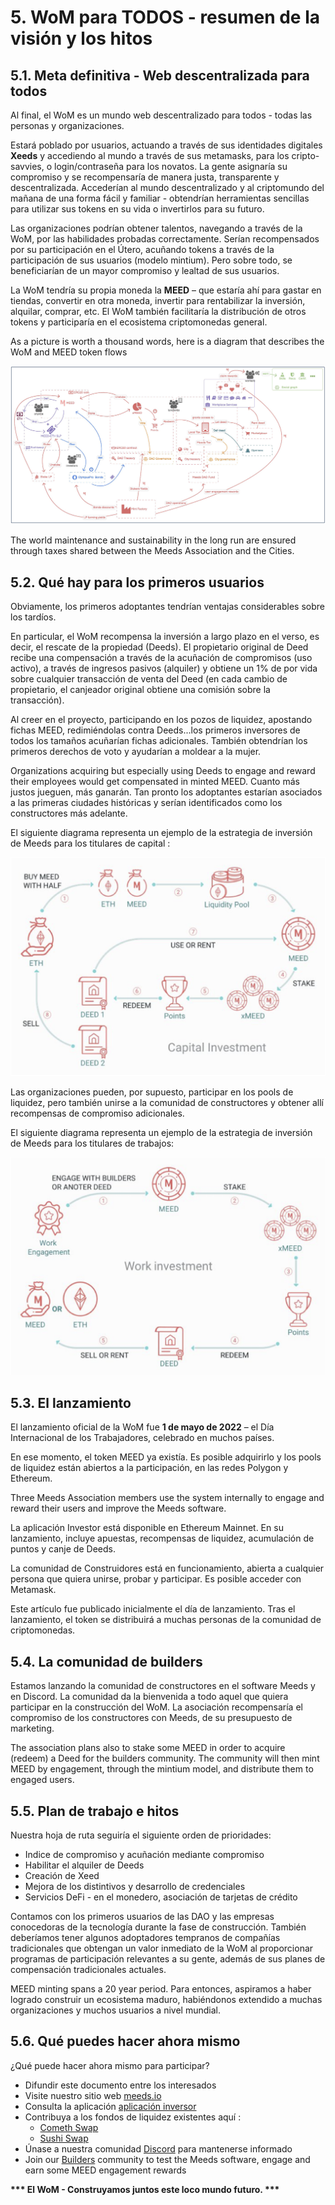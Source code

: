 # 5. WoM para TODOS - resumen de la visión y los hitos

## 5.1. Meta definitiva - Web descentralizada para todos

Al final, el WoM es un mundo web descentralizado para todos - todas las personas y organizaciones.

Estará poblado por usuarios, actuando a través de sus identidades digitales **Xeeds** y accediendo al mundo a través de sus metamasks, para los cripto-savvies, o login/contraseña para los novatos. La gente asignaría su compromiso y se recompensaría de manera justa, transparente y descentralizada. Accederían al mundo descentralizado y al criptomundo del mañana de una forma fácil y familiar - obtendrían herramientas sencillas para utilizar sus tokens en su vida o invertirlos para su futuro.

Las organizaciones podrían obtener talentos, navegando a través de la WoM, por las habilidades probadas correctamente. Serían recompensados por su participación en el Útero, acuñando tokens a través de la participación de sus usuarios (modelo mintium). Pero sobre todo, se beneficiarían de un mayor compromiso y lealtad de sus usuarios.

La WoM tendría su propia moneda la **MEED** – que estaría ahí para gastar en tiendas, convertir en otra moneda, invertir para rentabilizar la inversión, alquilar, comprar, etc. El WoM también facilitaría la distribución de otros tokens y participaría en el ecosistema criptomonedas general.

As a picture is worth a thousand words, here is a diagram that describes the WoM and MEED token flows

![Flujos WoM y Meeds](en/img/wom-flows.png)

The world maintenance and sustainability in the long run are ensured through taxes shared between the Meeds Association and the Cities.

## 5.2. Qué hay para los primeros usuarios

Obviamente, los primeros adoptantes tendrían ventajas considerables sobre los tardíos.

En particular, el WoM recompensa la inversión a largo plazo en el verso, es decir, el rescate de la propiedad (Deeds). El propietario original de Deed recibe una compensación a través de la acuñación de compromisos (uso activo), a través de ingresos pasivos (alquiler) y obtiene un 1% de por vida sobre cualquier transacción de venta del Deed (en cada cambio de propietario, el canjeador original obtiene una comisión sobre la transacción).

Al creer en el proyecto, participando en los pozos de liquidez, apostando fichas MEED, redimiéndolas contra Deeds...los primeros inversores de todos los tamaños acuñarían fichas adicionales. También obtendrían los primeros derechos de voto y ayudarían a moldear a la mujer.

Organizations acquiring but especially using Deeds to engage and reward their employees would get compensated in minted MEED. Cuanto más justos jueguen, más ganarán. Tan pronto los adoptantes estarían asociados a las primeras ciudades históricas y serían identificados como los constructores más adelante.

El siguiente diagrama representa un ejemplo de la estrategia de inversión de Meeds para los titulares de capital :

![Estrategia de inversión de Meeds para los titulares de capital](en/img/invest-capital.png)

Las organizaciones pueden, por supuesto, participar en los pools de liquidez, pero también unirse a la comunidad de constructores y obtener allí recompensas de compromiso adicionales.

El siguiente diagrama representa un ejemplo de la estrategia de inversión de Meeds para los titulares de trabajos:

![Estrategia de inversión de Meeds para los titulares de puestos de trabajo](en/img/invest-work.png)

## 5.3. El lanzamiento

El lanzamiento oficial de la WoM fue **1 de mayo de 2022** – el Día Internacional de los Trabajadores, celebrado en muchos países.

En ese momento, el token MEED ya existía. Es posible adquirirlo y los pools de liquidez están abiertos a la participación, en las redes Polygon y Ethereum.

Three Meeds Association members use the system internally to engage and reward their users and improve the Meeds software.

La aplicación Investor está disponible en Ethereum Mainnet. En su lanzamiento, incluye apuestas, recompensas de liquidez, acumulación de puntos y canje de Deeds.

La comunidad de Construidores está en funcionamiento, abierta a cualquier persona que quiera unirse, probar y participar. Es posible acceder con Metamask.

Este artículo fue publicado inicialmente el día de lanzamiento. Tras el lanzamiento, el token se distribuirá a muchas personas de la comunidad de criptomonedas.

## 5.4. La comunidad de builders

Estamos lanzando la comunidad de constructores en el software Meeds y en Discord. La comunidad da la bienvenida a todo aquel que quiera participar en la construcción del WoM. La asociación recompensaría el compromiso de los constructores con Meeds, de su presupuesto de marketing.

The association plans also to stake some MEED in order to acquire (redeem) a Deed for the builders community. The community will then mint MEED by engagement, through the mintium model, and distribute them to engaged users.

## 5.5. Plan de trabajo e hitos

Nuestra hoja de ruta seguiría el siguiente orden de prioridades:

- Indice de compromiso y acuñación mediante compromiso
- Habilitar el alquiler de Deeds
- Creación de Xeed
- Mejora de los distintivos y desarrollo de credenciales
- Servicios DeFi - en el monedero, asociación de tarjetas de crédito

Contamos con los primeros usuarios de las DAO y las empresas conocedoras de la tecnología durante la fase de construcción. También deberíamos tener algunos adoptadores tempranos de compañías tradicionales que obtengan un valor inmediato de la WoM al proporcionar programas de participación relevantes a su gente, además de sus planes de compensación tradicionales actuales.

MEED minting spans a 20 year period. Para entonces, aspiramos a haber logrado construir un ecosistema maduro, habiéndonos extendido a muchas organizaciones y muchos usuarios a nivel mundial.

## 5.6. Qué puedes hacer ahora mismo

¿Qué puede hacer ahora mismo para participar?

- Difundir este documento entre los interesados
- Visite nuestro sitio web [meeds.io](https://www.meeds.io/)
- Consulta la aplicación [aplicación inversor](https://meeds.io/investors)
- Contribuya a los fondos de liquidez existentes aquí :
  - [Cometh Swap](https://swap.cometh.io/)
  - [Sushi Swap](https://sushi.com)
- Únase a nuestra comunidad [Discord](https://discord.com/invite/hAuADSq3) para mantenerse informado
- Join our [Builders](https://meeds.io/builders) community to test the Meeds software, engage and earn some MEED engagement rewards

**\*\*\* El WoM - Construyamos juntos este loco mundo futuro. \*\*\***